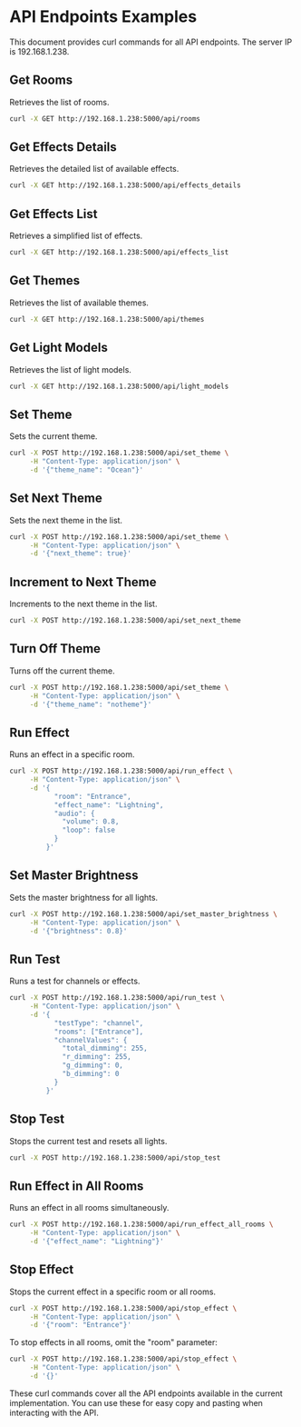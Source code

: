# API Endpoints Examples

This document provides curl commands for all API endpoints. The server IP is 192.168.1.238.

## Get Rooms

Retrieves the list of rooms.

```bash
curl -X GET http://192.168.1.238:5000/api/rooms
```

## Get Effects Details

Retrieves the detailed list of available effects.

```bash
curl -X GET http://192.168.1.238:5000/api/effects_details
```

## Get Effects List

Retrieves a simplified list of effects.

```bash
curl -X GET http://192.168.1.238:5000/api/effects_list
```

## Get Themes

Retrieves the list of available themes.

```bash
curl -X GET http://192.168.1.238:5000/api/themes
```

## Get Light Models

Retrieves the list of light models.

```bash
curl -X GET http://192.168.1.238:5000/api/light_models
```

## Set Theme

Sets the current theme.

```bash
curl -X POST http://192.168.1.238:5000/api/set_theme \
     -H "Content-Type: application/json" \
     -d '{"theme_name": "Ocean"}'
```

## Set Next Theme

Sets the next theme in the list.

```bash
curl -X POST http://192.168.1.238:5000/api/set_theme \
     -H "Content-Type: application/json" \
     -d '{"next_theme": true}'
```

## Increment to Next Theme

Increments to the next theme in the list.

```bash
curl -X POST http://192.168.1.238:5000/api/set_next_theme
```

## Turn Off Theme

Turns off the current theme.

```bash
curl -X POST http://192.168.1.238:5000/api/set_theme \
     -H "Content-Type: application/json" \
     -d '{"theme_name": "notheme"}'
```

## Run Effect

Runs an effect in a specific room.

```bash
curl -X POST http://192.168.1.238:5000/api/run_effect \
     -H "Content-Type: application/json" \
     -d '{
           "room": "Entrance",
           "effect_name": "Lightning",
           "audio": {
             "volume": 0.8,
             "loop": false
           }
         }'
```

## Set Master Brightness

Sets the master brightness for all lights.

```bash
curl -X POST http://192.168.1.238:5000/api/set_master_brightness \
     -H "Content-Type: application/json" \
     -d '{"brightness": 0.8}'
```

## Run Test

Runs a test for channels or effects.

```bash
curl -X POST http://192.168.1.238:5000/api/run_test \
     -H "Content-Type: application/json" \
     -d '{
           "testType": "channel",
           "rooms": ["Entrance"],
           "channelValues": {
             "total_dimming": 255,
             "r_dimming": 255,
             "g_dimming": 0,
             "b_dimming": 0
           }
         }'
```

## Stop Test

Stops the current test and resets all lights.

```bash
curl -X POST http://192.168.1.238:5000/api/stop_test
```

## Run Effect in All Rooms

Runs an effect in all rooms simultaneously.

```bash
curl -X POST http://192.168.1.238:5000/api/run_effect_all_rooms \
     -H "Content-Type: application/json" \
     -d '{"effect_name": "Lightning"}'
```

## Stop Effect

Stops the current effect in a specific room or all rooms.

```bash
curl -X POST http://192.168.1.238:5000/api/stop_effect \
     -H "Content-Type: application/json" \
     -d '{"room": "Entrance"}'
```

To stop effects in all rooms, omit the "room" parameter:

```bash
curl -X POST http://192.168.1.238:5000/api/stop_effect \
     -H "Content-Type: application/json" \
     -d '{}'
```

These curl commands cover all the API endpoints available in the current implementation. You can use these for easy copy and pasting when interacting with the API.
